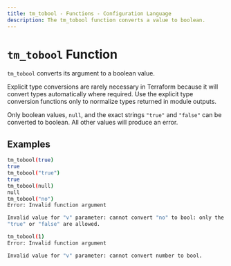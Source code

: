 ```yaml
---
title: tm_tobool - Functions - Configuration Language
description: The tm_tobool function converts a value to boolean.
---
```


# `tm_tobool` Function

`tm_tobool` converts its argument to a boolean value.

Explicit type conversions are rarely necessary in Terraform because it will
convert types automatically where required. Use the explicit type conversion
functions only to normalize types returned in module outputs.

Only boolean values, `null`, and the exact strings `"true"` and `"false"` can be
converted to boolean. All other values will produce an error.

## Examples

```sh
tm_tobool(true)
true
tm_tobool("true")
true
tm_tobool(null)
null
tm_tobool("no")
Error: Invalid function argument

Invalid value for "v" parameter: cannot convert "no" to bool: only the strings
"true" or "false" are allowed.

tm_tobool(1)
Error: Invalid function argument

Invalid value for "v" parameter: cannot convert number to bool.
```
